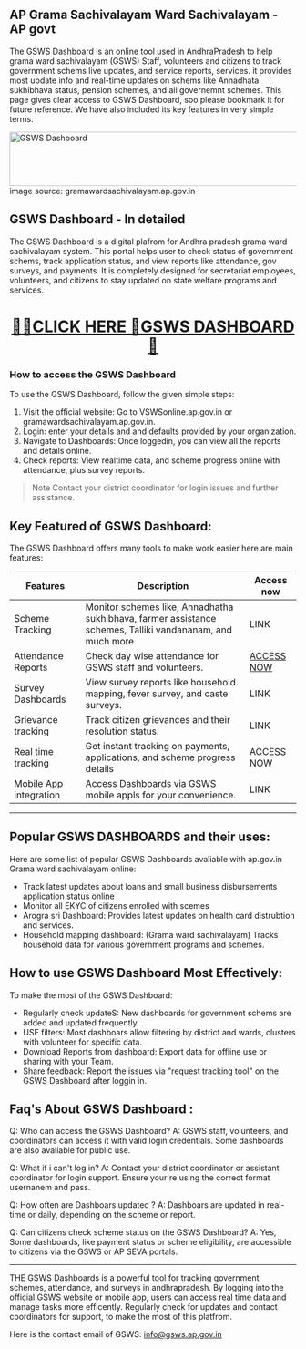 ## AP Grama Sachivalayam Ward Sachivalayam - AP govt 

The GSWS Dashboard is an online tool used in AndhraPradesh to help grama ward sachivalayam (GSWS) Staff, volunteers and citizens to track government schems live updates, and service reports, services. 
it provides most update info and real-time updates on schems like Annadhata sukhibhava status, pension schemes, and all governemnt schemes. This page gives clear access to GSWS Dashboard, soo please bookmark it
for future reference. We have also included its key features in very simple terms.

<img width="1211" height="95" alt="GSWS Dashboard" src="https://github.com/user-attachments/assets/3cc6e5d0-66fc-475f-b1d5-2ae93af5671b" />
image source: gramawardsachivalayam.ap.gov.in

## GSWS Dashboard - In detailed

The GSWS Dashboard is a digital plafrom for Andhra pradesh grama ward sachivalayam system. This portal helps user to check status of government schems, track application status, and view reports like attendance, gov surveys, and payments. It is completely designed for secretariat employees, volunteers, and citizens to stay updated on state welfare programs and services.

<center><h1><a href="https://apw.org.in/gsws/">🎇🎇CLICK HERE 🚩GSWS DASHBOARD 🔗</a></h1></center>

### How to access the GSWS Dashboard

To use the GSWS Dashboard, follow the given simple steps:

1. Visit the official website: Go to VSWSonline.ap.gov.in or gramawardsachivalayam.ap.gov.in.
2. Login: enter your details and and defaults provided by your organization.
3. Navigate to Dashboards: Once loggedin, you can view all the reports and details online.
4. Check reports: View realtime data, and scheme progress online with attendance, plus survey reports.

> Note Contact your district coordinator for login issues and further assistance.

## Key Featured of GSWS Dashboard:

The GSWS Dashboard offers many tools to make work easier here are main features: 

| Features | Description | Access now |
| -------- | ------------ | ---------- |
| Scheme Tracking | Monitor schemes like, Annadhatha sukhibhava, farmer assistance schemes, Talliki vandananam, and much more | LINK |
| Attendance Reports | Check day wise attendance for GSWS staff and volunteers. | [ACCESS NOW](https://gramawardsachivalayam.ap.gov.in/GSWSDASHBOARD/#!/DashBoardReports) |
| Survey Dashboards  | View survey reports like household mapping, fever survey, and caste surveys. | LINK | 
| Grievance tracking | Track citizen grievances and their resolution status. | LINK | 
| Real time tracking | Get instant tracking on payments, applications, and scheme progress details | ACCESS NOW |
| Mobile App integration | Access Dashboards via GSWS mobile appls for your convenience. | LINK |

---------

## Popular GSWS DASHBOARDS and their uses: 

Here are some list of popular GSWS Dashboards avaliable with ap.gov.in Grama ward sachivalayam online:

* Track latest updates about loans and small business disbursements application status online
* Monitor all EKYC of citizens enrolled with scemes
* Arogra sri Dashboard: Provides latest updates on health card distrubtion and services.
* Household mapping dashboard: (Grama ward sachivalayam) Tracks household data for various government programs and schemes.

## How to use GSWS Dashboard Most Effectively:

To make the most of the GSWS Dashboard:

* Regularly check updateS: New dashboards for government schems are added and updated frequently.
* USE filters: Most dashboars allow filtering by district and wards, clusters with volunteer for specific data.
* Download Reports from dashboard: Export data for offline use or sharing with your Team.
* Share feedback: Report the issues via "request tracking tool" on the GSWS Dashboard after loggin in.

## Faq's About GSWS Dashboard :

Q: Who can access the GSWS Dashboard?
A: GSWS staff, volunteers, and coordinators can access it with valid login credentials. Some dashboards are also avaliable for public use.

Q: What if i can't log in?
A: Contact your district coordinator or assistant coordinator for login support. Ensure your're using the  correct format usernanem and pass.

Q: How often are Dashboars updated ?
A: Dashboars are updated in real-time or daily, depending on the scheme or report.

Q: Can citizens check scheme status on the GSWS Dashboard?
A: Yes, Some dashboards, like payment status or scheme eligibility, are accessible to citizens via the GSWS or AP SEVA portals.

------

THE GSWS Dashboards is a powerful tool for tracking government schemes, attendance, and surveys in andhrapradesh. By logging into the official GSWS website or mobile app, users can access real time data and manage tasks more efficently. Regularly check for updates and contact coordinators for support, to make the most of this platfrom. 

Here is the contact email of GSWS: info@gsws.ap.gov.in 
